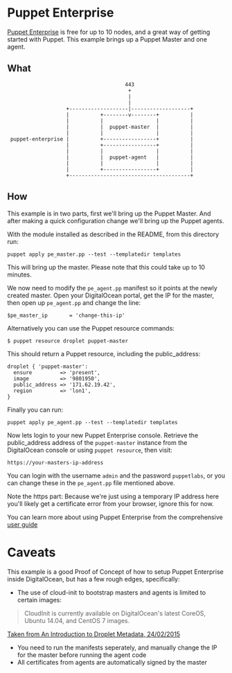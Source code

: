 # Puppet Enterprise

[Puppet Enterprise](http://puppetlabs.com/puppet/puppet-enterprise) is free for up to 10 nodes,
and a great way of getting started with Puppet. This example brings up a Puppet Master and one agent.

## What

```
                                      443
                                       +
                                       |
                                       |
                   +-------------------|-------------------+
                   |          +--------v--------+          |
                   |          |                 |          |
                   |          |  puppet-master  |          |
                   |          |                 |          |
 puppet-enterprise |          +-----------------+          |
                   |          +-----------------+          |
                   |          |                 |          |
                   |          |  puppet-agent   |          |
                   |          |                 |          |
                   |          +-----------------+          |
                   +---------------------------------------+

```


## How

This example is in two parts, first we'll bring up the Puppet Master. And after
making a quick configuration change we'll bring up the Puppet agents.

With the module installed as described in the README, from this
directory run:

    puppet apply pe_master.pp --test --templatedir templates

This will bring up the master. Please note that this could take up to 10
minutes.

We now need to modify the `pe_agent.pp` manifest so it points at the newly created
master. Open your DigitalOcean portal, get the IP for the master, then open up `pe_agent.pp` and change the line:

    $pe_master_ip       = 'change-this-ip'

Alternatively you can use the Puppet resource commands:

    $ puppet resource droplet puppet-master

This should return a Puppet resource, including the public_address:

```puppet
droplet { 'puppet-master':
  ensure         => 'present',
  image          => '9801950',
  public_address => '171.62.19.42',
  region         => 'lon1',
}
```

Finally you can run:

    puppet apply pe_agent.pp --test --templatedir templates

Now lets login to your new Puppet Enterprise console. Retrieve the public_address address
of the `puppet-master` instance from the DigitalOcean console or using `puppet resource`, then visit:

    https://your-masters-ip-address

You can login with the username `admin` and the password `puppetlabs`,
or you can change these in the `pe_agent.pp` file mentioned above.

Note the https part: Because we're just using a temporary IP address here you'll likely
get a certificate error from your browser, ignore this for now.

You can learn more about using Puppet Enterprise from the comprehensive
[user guide](https://docs.puppetlabs.com/pe/latest/)

# Caveats

This example is a good Proof of Concept of how to setup Puppet Enterprise inside DigitalOcean, but has a few rough edges, specifically:

* The use of cloud-init to bootstrap masters and agents is limited to certain images:

> CloudInit is currently available on DigitalOcean's latest CoreOS, Ubuntu 14.04, and CentOS 7 images.

[Taken from An Introduction to Droplet Metadata, 24/02/2015](https://www.digitalocean.com/community/tutorials/an-introduction-to-droplet-metadata)

* You need to run the manifests seperately, and manually change the IP for the master before running the agent code
* All certificates from agents are automatically signed by the master
